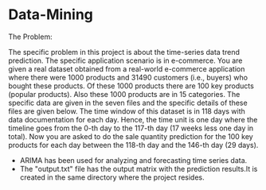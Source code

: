 # Data-Mining
The Problem:

The specific problem in this project is about the time-series data trend prediction. The specific application scenario is in e-commerce. You are given a real dataset obtained from a real-world e-commerce application where there were 1000 products and 31490 customers (i.e., buyers) who bought these products. Of these 1000 products there are 100 key products (popular products). Also these 1000 products are in 15 categories. The specific data are given in the seven files and the specific details of these files are given below. The time window of this dataset is in 118 days with data documentation for each day. Hence, the time unit is one day where the timeline goes from the 0-th day to the 117-th day (17 weeks less one day in total). Now you are asked to do the sale quantity prediction for the 100 key products for each day between the 118-th day and the 146-th day (29 days).


- ARIMA has been used for analyzing and forecasting time series data.
- The "output.txt" file has the output matrix with the prediction results.It is created in the 
  same directory where the project resides.
